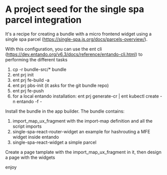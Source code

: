 # A project seed for the single spa parcel integration

It's a recipe for creating a bundle with a micro frontend widget using a single spa parcel (https://single-spa.js.org/docs/parcels-overview/).

With this configuration, you can use the ent cli (https://dev.entando.org/v6.3/docs/reference/entando-cli.html) to performing the different tasks

1. cp -r bundle-src/\* bundle
2. ent prj init
3. ent prj fe-build -a
4. ent prj pbs-init (it asks for the git bundle repo)
5. ent prj fe-push
6. for a local entando installation: ent prj generate-cr | ent kubectl create -n entando -f -

Install the bundle in the app builder.
The bundle contains:

1. import_map_ux_fragment with the import-map definition and all the script imports
2. single-spa-react-router-widget an example for hashrouting a MFE widget inside entando
3. single-spa-react-widget a simple parcel

Create a page tamplate with the import_map_ux_fragment in it, then design a page with the widgets

enjoy
